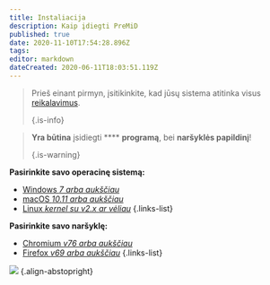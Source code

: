 ```yaml
---
title: Instaliacija
description: Kaip įdiegti PreMiD
published: true
date: 2020-11-10T17:54:28.896Z
tags:
editor: markdown
dateCreated: 2020-06-11T18:03:51.119Z
---
```


> Prieš einant pirmyn, įsitikinkite, kad jūsų sistema atitinka visus [reikalavimus](/install/requirements). 
> 
> {.is-info}

> **Yra būtina** įsidiegti **** **programą**, bei **naršyklės papildinį**! 
> 
> {.is-warning}

**Pasirinkite savo operacinę sistemą:**
- [Windows *7 arba aukščiau*](/install/windows)
- [macOS *10.11 arba aukščiau*](/install/macos)
- [Linux *kernel su v2.x ar vėliau*](/install/linux)
{.links-list}

**Pasirinkite savo naršyklę:**
- [Chromium *v76 arba aukščiau*](/install/chromium)
- [Firefox *v69 arba aukščiau*](/install/firefox)
{.links-list}

![](https://a.icons8.com/ajlQdsfa/FZhYWV/svg.svg) {.align-abstopright}